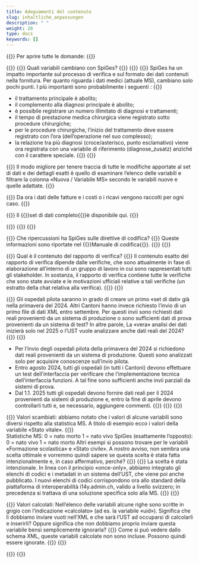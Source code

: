 ```yaml
---
title: Adeguamenti del contenuto
slug: inhaltliche_anpassungen
description: " "
weight: 20
type: docs
keywords: []
---
```


{{<faqBlock>}}
Per aprire tutte le domande: {{<collapsibleGroupCommand groupId="contenu">}}

{{<numberedList>}}
{{<listItem>}}
Quali variabili cambiano con SpiGes?
{{<collapsibleBlock groupId="contenu">}}
{{<unorderedList>}}
{{<listItem>}}
SpiGes ha un impatto importante sul processo di verifica e sul formato dei dati contenuti nella fornitura. Per quanto riguarda i dati medici (attuale MS), cambiano solo pochi punti. I più importanti sono probabilmente i seguenti :
{{<markdown>}}

- il trattamento principale è abolito;
- il complemento alla diagnosi principale è abolito;
- è possibile registrare un numero illimitato di diagnosi e trattamenti;
- il tempo di prestazione medica chirurgica viene registrato sotto procedure chirurgiche;
- per le procedure chirurgiche, l’inizio del trattamento deve essere registrato con l’ora (dell’operazione nel suo complesso);  
- la relazione tra più diagnosi (croce/asterisco, punto esclamativo) viene ora registrata con una variabile di riferimento (diagnose_zusatz) anziché con il carattere speciale.
{{</markdown>}}
{{</listItem>}}

{{<listItem>}}
Il modo migliore per tenere traccia di tutte le modifiche apportate al set di dati e dei dettagli esatti è quello di esaminare l’elenco delle variabili e filtrare la colonna «Nuova / Variabile MS» secondo le variabili nuove e quelle adattate.
{{</listItem>}}

{{<listItem>}}
Da ora i dati delle fatture e i costi o i ricavi vengono raccolti per ogni caso.
{{</listItem>}}

{{<listItem>}}
Il {{<link url="https://www.bfs.admin.ch/bfs/fr/home/statistiken/gesundheit/gesundheitswesen/projekt-spiges.assetdetail.25885643.html" newTab="true">}}set di dati completo{{</link>}}è disponibile qui.
{{</listItem>}}

{{</unorderedList>}}
{{</collapsibleBlock>}}
{{</listItem>}}

{{<listItem>}}
Che ripercussioni ha SpiGes sulle direttive di codifica?
{{<collapsibleBlock groupId="contenu">}}
Queste informazioni sono riportate nel {{<link url="https://www.bfs.admin.ch/bfs/fr/home/statistiques/sante/nomenclatures/medkk.html" newTab="true">}}Manuale di codifica{{</link>}}.
{{</collapsibleBlock>}}
{{</listItem>}}

{{<listItem>}}
Qual è il contenuto del rapporto di verifica?
{{<collapsibleBlock groupId="contenu">}}
Il contenuto esatto del rapporto di verifica dipende dalle verifiche, che sono attualmente in fase di elaborazione all’interno di un gruppo di lavoro in cui sono rappresentati tutti gli stakeholder. In sostanza, il rapporto di verifica contiene tutte le verifiche che sono state avviate e le motivazioni ufficiali relative a tali verifiche (un estratto della chat relativa alla verifica).
{{</collapsibleBlock>}}
{{</listItem>}}

{{<listItem>}}
Gli ospedali pilota saranno in grado di creare un primo «set di dati» già nella primavera del 2024. Altri Cantoni hanno invece richiesto l’invio di un primo file di dati XML entro settembre. Per questi invii sono richiesti dati reali provenienti da un sistema di produzione o sono sufficienti dati di prova provenienti da un sistema di test? In altre parole, La «vera» analisi dei dati inizierà solo nel 2025 o l’UST vuole analizzare anche dati reali del 2024?
{{<collapsibleBlock groupId="contenu">}}
{{<markdown>}}

- Per l’invio degli ospedali pilota della primavera del 2024 si richiedono dati reali provenienti da un sistema di produzione. Questi sono analizzati solo per acquisire conoscenze sull’invio pilota.
- Entro agosto 2024, tutti gli ospedali (in tutti i Cantoni) devono effettuare un test dell’interfaccia per verificare che l’implementazione tecnica dell’interfaccia funzioni. A tal fine sono sufficienti anche invii parziali da sistemi di prova.
- Dal 1.1. 2025 tutti gli ospedali devono fornire dati reali per il 2024 provenienti da sistemi di produzione e, entro la fine di aprile devono controllarli tutti e, se necessario, aggiungere commenti.
{{</markdown>}}
{{</collapsibleBlock>}}
{{</listItem>}}

{{<listItem>}}
Valori scambiati: abbiamo notato che i valori di alcune variabili sono diversi rispetto alla statistica MS. A titolo di esempio ecco i valori della variabile «Stato vitale».
{{<markdown>}}		
Statistiche MS:
0 = nato morto
1 = nato vivo
SpiGes (esattamente l’opposto):
0 = nato vivo
1 = nato morto
Altri esempi si possono trovare per le variabili «Formazione scolastica» e «Stato civile». A nostro avviso, non sembra una scelta ottimale e vorremmo quindi sapere se questa scelta è stata fatta intenzionalmente e, in caso affermativo, perché?
{{</markdown>}}
{{<collapsibleBlock groupId="contenu">}}
La scelta è stata intenzionale. In linea con il principio «once-only», abbiamo integrato gli elenchi di codici e i metadati in un sistema dell’UST, che viene poi anche pubblicato. I nuovi elenchi di codici corrispondono ora allo standard della piattaforma di interoperabilità i14y.admin.ch, valido a livello svizzero; in precedenza si trattava di una soluzione specifica solo alla MS.
{{</collapsibleBlock>}}
{{</listItem>}}

{{<listItem>}}
Valori calcolati: Nell’elenco delle variabili alcune righe sono scritte in grigio con l’indicazione «calcolato» (ad es. la variabile «uid»). Significa che li dobbiamo inviare vuoti nell’XML e che sarà l’UST ad occuparsi di calcolarli e inserirli? Oppure significa che non dobbiamo proprio inviare questa variabile bensì semplicemente ignorarla?
{{<collapsibleBlock groupId="contenu">}}
Come si può vedere dallo schema XML, queste variabili calcolate non sono incluse. Possono quindi essere ignorate.
{{</collapsibleBlock>}}
{{</listItem>}}

{{</numberedList>}}
{{</faqBlock>}}
